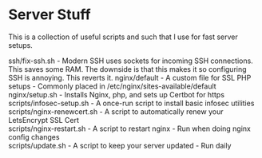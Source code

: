 # Server Stuff

This is a collection of useful scripts and such that I use for fast server setups.

ssh/fix-ssh.sh - Modern SSH uses sockets for incoming SSH connections. This saves some RAM. The downside is that this makes it so configuring SSH is annoying. This reverts it.
nginx/default - A custom file for SSL PHP setups - Commonly placed in /etc/nginx/sites-available/default  
nginx/setup.sh - Installs Nginx, php, and sets up Certbot for https  
scripts/infosec-setup.sh - A once-run script to install basic infosec utilities  
scripts/nginx-renewcert.sh - A script to automatically renew your LetsEncrypt SSL Cert  
scripts/nginx-restart.sh - A script to restart nginx - Run when doing nginx config changes  
scripts/update.sh - A script to keep your server updated - Run daily
